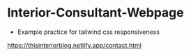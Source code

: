 # Interior-Consultant-Webpage

- Example practice for tailwind css responsiveness

https://thisinteriorblog.netlify.app/contact.html

